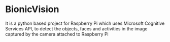 # BionicVision
It is a python based project for Raspberry Pi which uses Microsoft Cognitive Services API, to detect the objects, faces and activities in the image captured by the camera attached to Raspberry Pi
